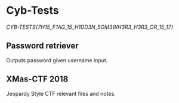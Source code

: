 # Cyb-Tests

*CYB-TESTS{7H15_F1AG_15_H1DD3N_5OM3WH3R3_H3R3_OR_15_17}*

## Password retriever

Outputs password given username input. 

## XMas-CTF 2018

Jeopardy Style CTF relevant files and notes.
